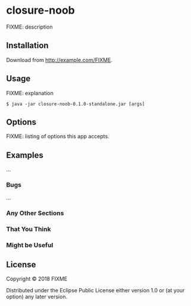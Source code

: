 # closure-noob

FIXME: description

## Installation

Download from http://example.com/FIXME.

## Usage

FIXME: explanation

    $ java -jar closure-noob-0.1.0-standalone.jar [args]

## Options

FIXME: listing of options this app accepts.

## Examples

...

### Bugs

...

### Any Other Sections
### That You Think
### Might be Useful

## License

Copyright © 2018 FIXME

Distributed under the Eclipse Public License either version 1.0 or (at
your option) any later version.
